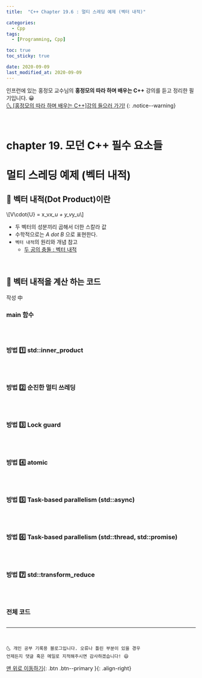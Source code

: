 ```yaml
---
title:  "C++ Chapter 19.6 : 멀티 스레딩 예제 (벡터 내적)" 

categories:
  - Cpp
tags:
  - [Programming, Cpp]

toc: true
toc_sticky: true

date: 2020-09-09
last_modified_at: 2020-09-09
---
```


인프런에 있는 홍정모 교수님의 **홍정모의 따라 하며 배우는 C++** 강의를 듣고 정리한 필기입니다. 😀    
[🌜 [홍정모의 따라 하며 배우는 C++]강의 들으러 가기!](https://www.inflearn.com/course/following-c-plus)
{: .notice--warning}

<br> 

# chapter 19. 모던 C++ 필수 요소들

# 멀티 스레딩 예제 (벡터 내적)

## 🔔 벡터 내적(Dot Product)이란

\\[V\cdot{U} = x_v*x_u + y_v*y_u\\]

- 두 벡터의 성분끼리 곱해서 더한 스칼라 값
- 수학적으로는 *A dot B* 으로 표현한다. 
- `벡터 내적`의 원리와 개념 참고
  - [두 공의 충돌 : 벡터 내적](https://ansohxxn.github.io/c++%20games/chapter3-2-2/)

<br>

## 🔔 벡터 내적을 계산 하는 코드

작성 中

### main 함수

```cpp
```

<br>

### 방법 1️⃣ std::inner_product 

```cpp
```

<br>

### 방법 2️⃣ 순진한 멀티 쓰레딩 

```cpp
```

<br>

### 방법 3️⃣ Lock guard 

```cpp
```

<br>

### 방법 4️⃣ atomic

```cpp
```

<br>

### 방법 5️⃣ Task-based parallelism (std::async)

```cpp
```

<br>

### 방법 6️⃣ Task-based parallelism (std::thread, std::promise)

```cpp
```

<br>

### 방법 7️⃣ std::transform_reduce

```cpp
```

<br>

### 전체 코드

```cpp
```

***
<br>

    🌜 개인 공부 기록용 블로그입니다. 오류나 틀린 부분이 있을 경우 
    언제든지 댓글 혹은 메일로 지적해주시면 감사하겠습니다! 😄

[맨 위로 이동하기](#){: .btn .btn--primary }{: .align-right}
